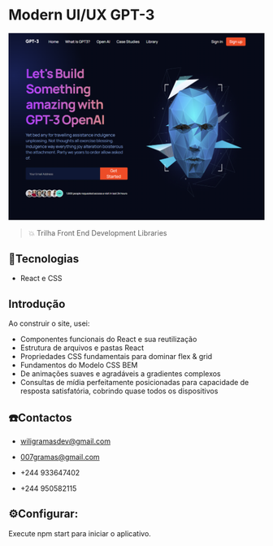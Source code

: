 # Modern UI/UX GPT-3
![preview](./gpt-3.png)


> 💥 Trilha Front End Development Libraries

## 🚀Tecnologias 

- React e CSS

## Introdução
Ao construir o site, usei:

- Componentes funcionais do React e sua reutilização
- Estrutura de arquivos e pastas React
- Propriedades CSS fundamentais para dominar flex & grid
- Fundamentos do Modelo CSS BEM
- De animações suaves e agradáveis a gradientes complexos
- Consultas de mídia perfeitamente posicionadas para capacidade de resposta satisfatória, cobrindo quase todos os dispositivos

## ☎️Contactos
- wiligramasdev@gmail.com
- 007gramas@gmail.com

- +244 933647402
- +244 950582115

## ⚙️Configurar:
Execute npm start para iniciar o aplicativo.
